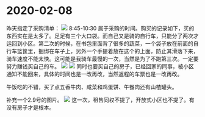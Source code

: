 # 2020-02-08
昨天指定了采购清单：
![](https://tva1.sinaimg.cn/large/0082zybply1gbqibl7u16j30bp0l7dgu.jpg)
8:45-10:30 属于采购的时间。购买的记录如下，买的东西实在是太多了。足足有三个大口袋。而自己又是骑的自行车，只能分了两次才运回到小区。第二次的时候，在书包里面背了很多的蔬菜，一个袋子放在前面的自行车篮筐里，捆绑在车子上，另外一个手提着放在这个的上面，防止其滑落下来，骑车速度不能太快。这可能是我骑车最慢的一次，当然是为了不跑第三次。一定要努力赚钱买自己的车。
![](https://tva1.sinaimg.cn/large/0082zybply1gbqibm65lfj30u02j1tgj.jpg)
![](https://tva1.sinaimg.cn/large/0082zybply1gbqibn3zf9j30u02gx7d8.jpg)
同时也要买自己的房子，已经回家的同事，被小区通知不能回来，具体的时间也是一改再改，当然返程的车票也是一改再改。

午饭吃的不错，买了点五香牛肉、咸菜和鸡蛋饼、午餐肉还有山楂罐头。

补充一个2.9号的图片。
![](https://tva1.sinaimg.cn/large/0082zybply1gbqibo2gtsj30sg11110r.jpg)
这一次，租售同权不提了，开放式小区也不提了。有没有房子才是根本。